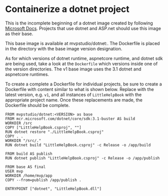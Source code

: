 # Containerize a dotnet project

This is the incomplete beginning of a dotnet image created by following 
[Microsoft Docs](https://docs.microsoft.com/en-us/dotnet/core/install/linux-package-manager-debian10). 
Projects that use dotnet and ASP.net should use this image as their base.

This base image is available at mvpstudio/dotnet:<VERSION>. The Dockerfile is placed in the directory
 with the base image version designation.

As for which versions of dotnet runtime, aspnetcore runtime, and dotnet sdk are being used, take a look 
at the `Dockerfile` which versions inside one of the version directories. The v1 base image uses the 
3.1 dotnet and aspnetcore runtimes.

To create a complete a Dockerfile for individual projects, be sure to create a Dockerfile with 
content similar to what is shown below. Replace <VERSION> with the latest version, e.g. `v1`,
and all instances of `LittleHelpBook` with the appropriate project name. Once these replacements 
are made, the Dockerfile should be complete.

```Docker
FROM mvpstudio/dotnet:<VERSION> as base
FROM mcr.microsoft.com/dotnet/core/sdk:3.1-buster AS build
WORKDIR /src
COPY ["LittleHelpBook.csproj", ""]
RUN dotnet restore "./LittleHelpBook.csproj"
COPY . .
WORKDIR "/src/."
RUN dotnet build "LittleHelpBook.csproj" -c Release -o /app/build

FROM build AS publish
RUN dotnet publish "LittleHelpBook.csproj" -c Release -o /app/publish

FROM base AS final
USER mvp
WORKDIR /home/mvp/app
COPY --from=publish /app/publish .

ENTRYPOINT ["dotnet", "LittleHelpBook.dll"]
```
